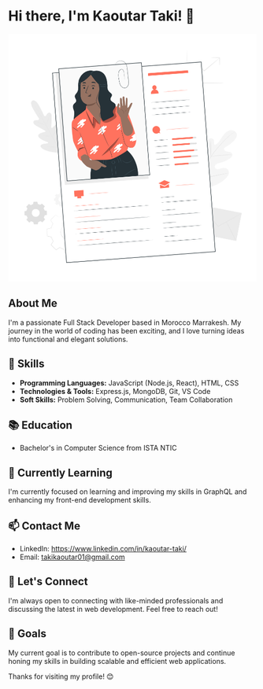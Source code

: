# Hi there, I'm Kaoutar Taki! 👋

<img src='Profile data-pana.svg'/>

## About Me

I'm a passionate Full Stack Developer based in Morocco Marrakesh. My journey in the world of coding has been exciting,
and I love turning ideas into functional and elegant solutions.

## 🔧 Skills

- **Programming Languages:** JavaScript (Node.js, React), HTML, CSS
- **Technologies & Tools:** Express.js, MongoDB, Git, VS Code
- **Soft Skills:** Problem Solving, Communication, Team Collaboration

## 📚 Education

- Bachelor's in Computer Science from ISTA NTIC

## 🌱 Currently Learning

I'm currently focused on learning and improving my skills in GraphQL and enhancing my front-end development skills.

## 📫 Contact Me

- LinkedIn: https://www.linkedin.com/in/kaoutar-taki/
- Email: takikaoutar01@gmail.com

## 💬 Let's Connect

I'm always open to connecting with like-minded professionals and discussing the latest in web development. Feel free to
reach out!

## 🎯 Goals

My current goal is to contribute to open-source projects and continue honing my skills in building scalable and
efficient web applications.

Thanks for visiting my profile! 😊

